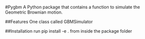 #Pygbm
 A Python package that contains a function to simulate the Geometric Brownian motion.
 
 ##Features
One class called GBMSimulator
 
 ##Installation
 run pip install -e . from inside the package folder
 
 